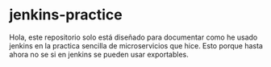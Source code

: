 # jenkins-practice

Hola, este repositorio solo está diseñado para documentar como he usado jenkins en la practica
sencilla de microservicios que hice. Esto porque hasta ahora no se si en jenkins se pueden usar exportables.
